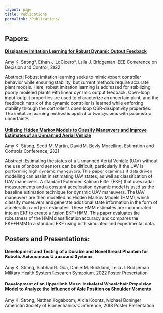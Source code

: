 ```yaml
---
layout: page
title: Publications
permalink: /Publications/
---
```


## Papers:

#### [Dissipative Imitation Learning for Robust Dynamic Output Feedback](https://arxiv.org/abs/2210.00979) 
Amy K. Strong*, Ethan J. LoCicero*, Leila J. Bridgeman
IEEE Conference on Decision and Control, 2022

Abstract: 
Robust imitation learning seeks to mimic expert controller behavior while ensuring stability, but current methods require accurate plant models. Here, robust imitation learning is addressed for stabilizing poorly modeled plants with linear dynamic output feedback. Open-loop input-output properties are used to characterize an uncertain plant, and the feedback matrix of the dynamic controller is learned while enforcing stability through the controller's open-loop QSR-dissipativity properties. The imitation learning method is applied to two systems with parametric uncertainty.


#### [Utilizing Hidden Markov Models to Classify Maneuvers and Improve Estimates of an Unmanned Aerial Vehicle](https://www.sciencedirect.com/science/article/pii/S2405896321022588)
Amy K. Strong, Scott M. Martin, David M. Bevly
Modelling, Estimation and Controls Conference, 2021

Abstract:
Estimating the states of a Unmanned Aerial Vehicle (UAV) without the use of onboard sensors can be difficult, particularly if the UAV is performing high dynamic maneuvers. This paper examines if data driven modelling can assist in estimating UAV states, as well as classification of UAV maneuvers. A standard Extended Kalman Filter (EKF) that uses radar measurements and a constant acceleration dynamic model is used as the baseline estimation technique for dynamic UAV maneuvers. The UAV maneuvers are then modelled as Hidden Markov Models (HMM), which classify maneuvers and generate additional state information in the form of acceleration and jerk estimates. These HMM estimates are incorporated into an EKF to create a fusion EKF+HMM. This paper evaluates the robustness of the HMM classification accuracy and compares the EKF+HMM to a standard EKF using both simulated and experimental data.


## Posters and Presentations:

#### Development and Testing of a Durable and Novel Breast Phantom for Robotic Autonomous Ultrasound Systems
Amy K. Strong, Siobhan R. Oca, Daniel M. Buckland, Leila J. Bridgeman
Military Health System Research Sympoium, 2022 
Poster Presentation

#### Development of an Upperlimb Musculoskeletal Wheelchair Propulsion Model to Analyze the Influence of Axle Position on Shoulder Moments
Amy K. Strong, Nathan Hogaboom, Alicia Koontz, Michael Boninger
American Society of Biomechanics Conference, 2018
Poster Presentation
